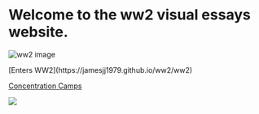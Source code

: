 # Welcome to the ww2 visual essays website.

![ww2 image](https://upload.wikimedia.org/wikipedia/commons/4/4f/A_gun_turret_on_a_restored_WW2_Lancaster_bomber_-c.jpg)
  <div >
[Enters WW2](https://jamesjj1979.github.io/ww2/ww2)
</div>

[Concentration Camps](https://jamesjj1979.github.io/ww2/concentrationcamps)


<a href="https://juncture-digital.org"><img src="https://juncture-digital.org/images/ve-button.png"></a>
